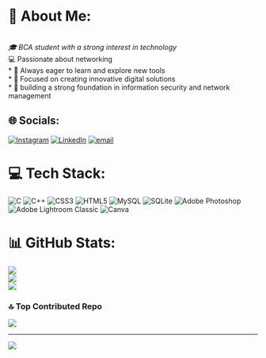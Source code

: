 # 💫 About Me:
<br>*🎓 BCA student with a strong interest in technology<br>* 💻 Passionate about networking<br>* 🚀 Always eager to learn and explore new tools<br>* 🌱 Focused on creating innovative digital solutions<br>* 🚀 building a strong foundation in information security and network management


## 🌐 Socials:
[![Instagram](https://img.shields.io/badge/Instagram-%23E4405F.svg?logo=Instagram&logoColor=white)](https://instagram.com/https://www.instagram.com/_h_e_m_a_n_t_h_17_?igsh=MXUyNHdoMWdkM21pMA==) [![LinkedIn](https://img.shields.io/badge/LinkedIn-%230077B5.svg?logo=linkedin&logoColor=white)](https://linkedin.com/in/https://www.linkedin.com/in/hemantha-cd-7827b02a5?utm_source=share&utm_campaign=share_via&utm_content=profile&utm_medium=android_app) [![email](https://img.shields.io/badge/Email-D14836?logo=gmail&logoColor=white)](mailto:hemanthcd17@gmail.com) 

# 💻 Tech Stack:
![C](https://img.shields.io/badge/c-%2300599C.svg?style=flat&logo=c&logoColor=white) ![C++](https://img.shields.io/badge/c++-%2300599C.svg?style=flat&logo=c%2B%2B&logoColor=white) ![CSS3](https://img.shields.io/badge/css3-%231572B6.svg?style=flat&logo=css3&logoColor=white) ![HTML5](https://img.shields.io/badge/html5-%23E34F26.svg?style=flat&logo=html5&logoColor=white) ![MySQL](https://img.shields.io/badge/mysql-4479A1.svg?style=flat&logo=mysql&logoColor=white) ![SQLite](https://img.shields.io/badge/sqlite-%2307405e.svg?style=flat&logo=sqlite&logoColor=white) ![Adobe Photoshop](https://img.shields.io/badge/adobe%20photoshop-%2331A8FF.svg?style=flat&logo=adobe%20photoshop&logoColor=white) ![Adobe Lightroom Classic](https://img.shields.io/badge/Adobe%20Lightroom%20Classic-31A8FF.svg?style=flat&logo=Adobe%20Lightroom%20Classic&logoColor=white) ![Canva](https://img.shields.io/badge/Canva-%2300C4CC.svg?style=flat&logo=Canva&logoColor=white)
# 📊 GitHub Stats:
![](https://github-readme-stats.vercel.app/api?username=Hemantha-CD&theme=transparent&hide_border=false&include_all_commits=true&count_private=true)<br/>
![](https://nirzak-streak-stats.vercel.app/?user=Hemantha-CD&theme=transparent&hide_border=false)<br/>
![](https://github-readme-stats.vercel.app/api/top-langs/?username=Hemantha-CD&theme=transparent&hide_border=false&include_all_commits=true&count_private=true&layout=compact)

### 🔝 Top Contributed Repo
![](https://github-contributor-stats.vercel.app/api?username=Hemantha-CD&limit=5&theme=dark&combine_all_yearly_contributions=true)

---
[![](https://visitcount.itsvg.in/api?id=Hemantha-CD&icon=1&color=1)](https://visitcount.itsvg.in)

<!-- Proudly created with GPRM ( https://gprm.itsvg.in ) -->
